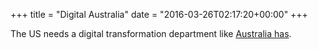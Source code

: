 +++
title = "Digital Australia"
date = "2016-03-26T02:17:20+00:00"
+++

The US needs a digital transformation department like <a href="https://www.dto.gov.au/">Australia has</a>.
			